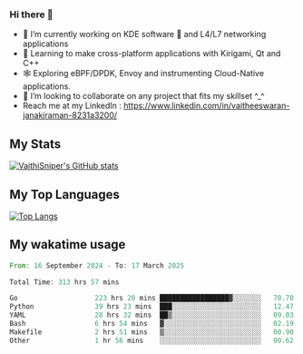 ### Hi there 👋

- 🔭 I’m currently working on KDE software 💓 and L4/L7 networking applications 
- 📖 Learning to make cross-platform applications with Kirigami, Qt and C++
- 🕸️ Exploring eBPF/DPDK, Envoy and instrumenting Cloud-Native applications. 
- 👯 I’m looking to collaborate on any project that fits my skillset ^_^
- Reach me at my LinkedIn : https://www.linkedin.com/in/vaitheeswaran-janakiraman-8231a3200/

## My Stats
[![VaithiSniper's GitHub stats](https://github-readme-stats.vercel.app/api?username=VaithiSniper&hide=stars&theme=radical)](https://github.com/anuraghazra/github-readme-stats)

## My Top Languages

[![Top Langs](https://github-readme-stats.vercel.app/api/top-langs/?username=VaithiSniper&layout=compact)](https://github.com/anuraghazra/github-readme-stats)

## My wakatime usage

<!--START_SECTION:waka-->

```rust
From: 16 September 2024 - To: 17 March 2025

Total Time: 313 hrs 57 mins

Go                   223 hrs 20 mins █████████████████▓░░░░░░░   70.70 %
Python               39 hrs 23 mins  ███░░░░░░░░░░░░░░░░░░░░░░   12.47 %
YAML                 28 hrs 32 mins  ██▒░░░░░░░░░░░░░░░░░░░░░░   09.03 %
Bash                 6 hrs 54 mins   ▓░░░░░░░░░░░░░░░░░░░░░░░░   02.19 %
Makefile             2 hrs 51 mins   ▒░░░░░░░░░░░░░░░░░░░░░░░░   00.90 %
Other                1 hr 56 mins    ░░░░░░░░░░░░░░░░░░░░░░░░░   00.62 %
```

<!--END_SECTION:waka-->
